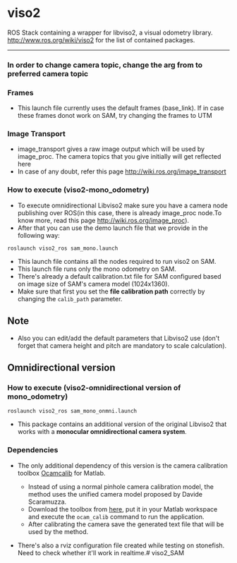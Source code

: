 viso2
==========
ROS Stack containing a wrapper for libviso2, a visual odometry library. 
http://www.ros.org/wiki/viso2 for the list of contained packages.
***

### In order to change camera topic, change the arg from <arg name="camera" default="/sam/perception/camera_down"/> to preferred camera topic

### Frames

* This launch file currently uses the default frames (base_link). If in case these frames donot work on SAM, try changing the frames to UTM

### Image Transport

* image_transport gives a raw image output which will be used by image_proc. The camera topics that you give initially will get reflected here
* In case of any doubt, refer this page http://wiki.ros.org/image_transport

### How to execute (viso2-mono_odometry)

* To execute omnidirectional Libviso2 make sure you have a camera node publishing over ROS(in this case, there is already image_proc node.To know more, read this page http://wiki.ros.org/image_proc).
* After that you can use the demo launch file that we provide in the following way:
```
roslaunch viso2_ros sam_mono.launch
```

* This launch file contains all the nodes required to run viso2 on SAM.
* This launch file runs only the mono odometry on SAM.
* There's already a default calibration.txt file for SAM configured based on image size of SAM's camera model (1024x1360).
* Make sure that first you set the **file calibration path** correctly by changing the `calib_path` parameter.

## Note

* Also you can edit/add the default parameters that Libviso2 use (don't forget that camera height and pitch are mandatory to scale calculation).


## Omnidirectional version

### How to execute (viso2-omnidirectional version of mono_odometry)

```
roslaunch viso2_ros sam_mono_onmni.launch
```

* This package contains an additional version of the original Libviso2 that works with a **monocular omnidirectional camera system**.

### Dependencies

* The only additional dependency of this version is the camera calibration toolbox [Ocamcalib](https://sites.google.com/site/scarabotix/ocamcalib-toolbox) for Matlab.
  - Instead of using a normal pinhole camera calibration model, the method uses the unified camera model proposed by Davide Scaramuzza.
  - Download the toolbox from [here](https://sites.google.com/site/scarabotix/ocamcalib-toolbox/ocamcalib-toolbox-download-page), put it in your Matlab workspace and execute the `ocam_calib` command to run the application.
  - After calibrating the camera save the generated text file that will be used by the method.

* There's also a rviz configuration file created while testing on stonefish. Need to check whether it'll work in realtime.# viso2_SAM

